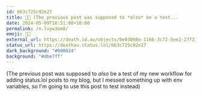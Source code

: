 ```yaml
---
id: 663c725c92e27
title: 🧑‍🔬 (The previous post was supposed to *also* be a test...
date: 2024-05-09T16:51:08+10:00
permalink: /n.lvyw3om8/
emoji: 🧑‍🔬
external_url: https://death.id.au/objects/0e03068e-1166-3c72-5ee2-27f216116550
status_url: https://deathau.status.lol/663c725c92e27
dark_background: "#000024"
background: "#dbe7ff"
---
```


(The previous post was supposed to *also* be a test of my new workflow for adding status.lol posts to my blog, but I messed something up with env variables, so I'm going to use this post to test instead)

